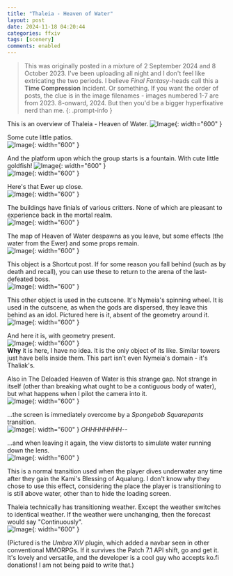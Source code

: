 ```yaml
---
title: "Thaleia - Heaven of Water"
layout: post
date: 2024-11-18 04:20:44
categories: ffxiv
tags: [scenery]
comments: enabled
---
```

> This was originally posted in a mixture of 2 September 2024 and 8 October 2023. I've been uploading all night and I don't feel like extricating the two periods. I believe *Final Fantasy*-heads call this a **Time Compression** Incident. Or something. If you want the order of posts, the clue is in the image filenames - images numbered 1-7 are from 2023. 8-onward, 2024. But then you'd be a bigger hyperfixative nerd than me.
{: .prompt-info }

This is an overview of Thaleia - Heaven of Water.
![Image](/Thaleia_7.png){: width="600" }  

Some cute little patios.  
![Image](/Thaleia_8.png){: width="600" }  

And the platform upon which the group starts is a fountain. With cute little goldfish!
![Image](/Thaleia_9.png){: width="600" }  
![Image](/Thaleia_10.png){: width="600" }  

Here's that Ewer up close.  
![Image](/Thaleia_11.png){: width="600" }  

The buildings have finials of various critters. None of which are pleasant to experience back in the mortal realm.  
![Image](/Thaleia_12.png){: width="600" }  

The map of Heaven of Water despawns as you leave, but some effects (the water from the Ewer) and some props remain.  
![Image](/Thaleia_1.jpg){: width="600" }  

This object is a Shortcut post. If for some reason you fall behind (such as by death and recall), you can use these to return to the arena of the last-defeated boss.  
![Image](/Thaleia_2.png){: width="600" }  

This other object is used in the cutscene. It's Nymeia's spinning wheel. It is used in the cutscene, as when the gods are dispersed, they leave this behind as an idol. Pictured here is it, absent of the geometry around it.  
![Image](/Thaleia_3.png){: width="600" }  

And here it is, with geometry present.  
![Image](/Thaleia_14.png){: width="600" }  
__Why__ it is here, I have no idea. It is the only object of its like. Similar towers just have bells inside them. This part isn't even Nymeia's domain - it's Thaliak's.

Also in The Deloaded Heaven of Water is this strange gap. Not strange in itself (other than breaking what ought to be a contiguous body of water), but what happens when I pilot the camera into it.  
![Image](/Thaleia_4.jpg){: width="600" }  

...the screen is immediately overcome by a *Spongebob Squarepants* transition.  
![Image](/Thaleia_5.png){: width="600" }
_OHHHHHHHH--_  

...and when leaving it again, the view distorts to simulate water running down the lens.  
![Image](/Thaleia_6.jpg){: width="600" }  

This is a normal transition used when the player dives underwater any time after they gain the Kami's Blessing of Aqualung. I don't know why they chose to use this effect, considering the place the player is transitioning to is still above water, other than to hide the loading screen.

Thaleia technically has transitioning weather. Except the weather switches to identical weather. If the weather were unchanging, then the forecast would say "Continuously".    
![Image](/Thaleia_13.png){: width="600" }  

(Pictured is the *Umbra XIV* plugin, which added a navbar seen in other conventional MMORPGs. If it survives the Patch 7.1 API shift, go and get it. It's lovely and versatile, and the developer is a cool guy who accepts ko.fi donations! I am not being paid to write that.)


